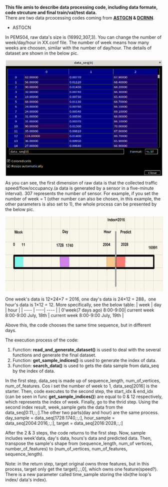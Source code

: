**This file amis to describe data processing code, including data formate, code strcuture and final train/val/test data.**  
There are two data prcocessing codes coming from  **[ASTGCN](https://github.com/guoshnBJTU/ASTGCN-r-pytorch) & [DCRNN](https://github.com/liyaguang/DCRNN)**. 

* ASTGCN  

In PEMS04, raw data's size is (16992,307,3). You can change the number of week/day/hour in XX.conf file. The number of week means how many weeks are choosen, similar with the number of day/hour. The details of dataset are shown in the below pic.

<!-- ![Images](Images/AS_1.png)   -->
<div align="center">
<img src="Images/AS_1.png" width="500" height="370" align="middle" />
</div>  

As you can see, the first dimension of raw data is that the collected traffic speed/flow/occupancy.(a data is generated by a sensor in a five-minute interval). 307 represents the number of sensor. For example, if you set the number of week = 1 (other number can also be chosen, in this example, the other parameters is also set to 1), the whole process can be presented by the below pic.  

<div align="center">
<img src="Images/AS_2.jpg" width="800" height="240" align="middle" />
</div>
<!-- ![Images](Images/AS_2.jpg)   -->

One week's data is 12×24×7 = 2016, one day's data is 24×12 = 288，one hour's data is 1×12 = 12. More specifically, see the below table:
| week   | day | hour |
| ----   | ----| ---- |
| 0'week(7 days ago) 8:00-9:00| current week 8:00-9:00 July, 18th | current week 8:00-9:00 July, 19th |  

Above this, the code chooses the same time sequence, but in different days.

The execution process of the code:  
1. Function: **read_and_generate_dataset()** is used to deal with the several functions and generate the final dataset.  
2. Function: **get_sample_indices()** is used to generate the index of data.  
3. Function: **search_data()** is used to gets the data sample from data_seq by the index of data.  

In the first step, data_seq is made up of sequence_length, num_of_vertices, num_of_features. Cos i set the number of week to 1, data_seq[2016] is the starter. Then, code executes to the second step, the start_idx & end_idx (can be seen in func **get_sample_indices()**) are equal to 0 & 12 respectively, which represents the index of week. Finally, go to the thrid step. Using the second index result, week_sample gets the data from the data_seq[0:11,:,:].The other two parts(day and hour) are the same process. day_sample = data_seq[1728:1740,:,:], hour_sample = data_seq[2004:2016,:,:], target = data_seq[2016:2028,:,:]

After the 2 & 3 steps, the code returns to the first step. Now, sample includes week'data, day's data, hours's data and predicted data. Then, transpose the sample's shape from (sequence_length, num_of vertices, number_of_features) to (num_of_vertices, num_of_features, sequence_length). 

Note: in the return step, target original owns three features, but in this process, target only get the target[:,:,0], which owns one feature(speed?). There is a new parameter called time_sample storing the idx(the loop's index/ data's index). 
